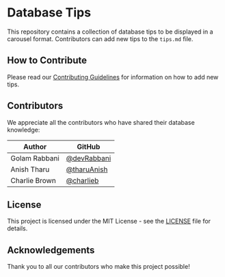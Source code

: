 # Database Tips

This repository contains a collection of database tips to be displayed in a carousel format. Contributors can add new tips to the `tips.md` file.

## How to Contribute

Please read our [Contributing Guidelines](CONTRIBUTING.md) for information on how to add new tips.

## Contributors

We appreciate all the contributors who have shared their database knowledge:

| Author        | GitHub                                        |
| ------------- | --------------------------------------------- |
| Golam Rabbani | [@devRabbani](https://github.com/devRabbani/) |
| Anish Tharu   | [@tharuAnish](https://github.com/tharuAnish)  |
| Charlie Brown | [@charlieb](https://github.com/charlieb)      |

## License

This project is licensed under the MIT License - see the [LICENSE](LICENSE) file for details.

## Acknowledgements

Thank you to all our contributors who make this project possible!
